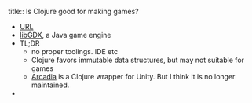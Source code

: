 title:: Is Clojure good for making games?

- [URL](https://www.reddit.com/r/Clojure/comments/buj0sl/is_clojure_a_reasonable_option_for_games/)
- [libGDX](https://libgdx.com/), a Java game engine
- TL;DR
  - no proper toolings. IDE etc
  - Clojure favors immutable data structures, but may not suitable for games
  - [Arcadia](http://arcadia-unity.github.io/) is a Clojure wrapper for Unity. But I think it is no longer maintained.
-
